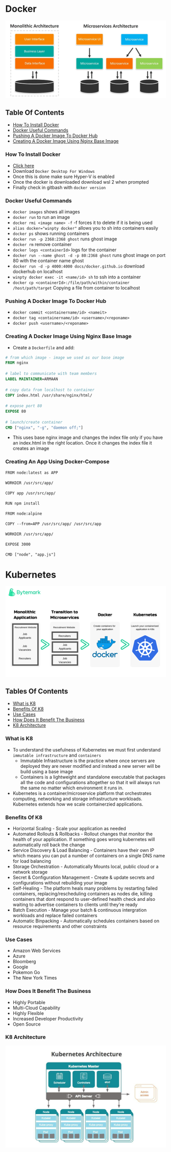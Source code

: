 # Docker
![Diagram](Diagram.png)
## Table Of Contents
- [How To Install Docker](#how-to-install-docker)  
- [Docker Useful Commands](#docker-useful-commands)
- [Pushing A Docker Image To Docker Hub](#pushing-a-docker-image-to-docker-hub)
- [Creating A Docker Image Using Nginx Base Image](#creating-a-docker-image-using-nginx-base-image)

### How To Install Docker
- [Click here](https://docs.docker.com/desktop/windows/install/)
- Download `Docker Desktop For Windows`
- Once this is done make sure Hyper-V is enabled
- Once the docker is downloaded download wsl 2 when prompted
- Finally check in gitbash with `docker version`

### Docker Useful Commands
- `docker images` shows all images
- `docker run` to run an image
- `docker rmi <image name> -f` -f forces it to delete if it is being used
- `alias docker="winpty docker"` allows you to sh into containers easily
- `docker ps` shows running containers
- `docker run -p 2368:2368 ghost` runs ghost image
- `docker rm` remove container
- `docker logs <containerId>` logs for the container
- `docker run --name ghost -d -p 80:2368 ghost` runs ghost image on port 80 with the container name ghost
- `docker run -d -p 4000:4000 docs/docker.github.io` download dockerhub on localhost
- `winpty docker exec -it <name/id> sh` to ssh into a container
- `docker cp <containerId>:/file/path/within/container /host/path/target` Copying a file from container to localhost

### Pushing A Docker Image To Docker Hub
- `docker commit <containername/id> <nameit>`
- `docker tag <containername/id> <username>/<reponame>`
- `docker push <username>/<reponame>`

### Creating A Docker Image Using Nginx Base Image
- Create a `Dockerfile` and add:
```dockerfile
# from which image - image we used as our base image
FROM nginx

# label to communicate with team members
LABEL MAINTAINER=ARMAAN

# copy data from localhost to container
COPY index.html /usr/share/nginx/html/

# expose port 80
EXPOSE 80

# launch/create container
CMD ["nginx", "-g", "daemon off;"]
```
- This uses base nginx image and changes the index file only if you have an index.html in the right location. Once it changes the index file it creates an image

### Creating An App Using Docker-Compose
```
FROM node:latest as APP

WORKDIR /usr/src/app/

COPY app /usr/src/app/

RUN npm install

FROM node:alpine

COPY --from=APP /usr/src/app/ /usr/src/app

WORKDIR /usr/src/app/

EXPOSE 3000

CMD ["node", "app.js"]
```

# Kubernetes
![Diagram](Diagram2.png)
## Tables Of Contents
- [What is K8](#what-is-k8)
- [Benefits Of K8](#benefits-of-k8)
- [Use Cases](#use-cases)
- [How Does It Benefit The Business](#how-does-it-benefit-the-business)
- [K8 Architecture](#k8-architecture)
### What is K8
- To understand the usefulness of Kubernetes we must first understand `immutable infrastructure` and `containers`
  - Immutable Infrastructure is the practice where once servers are deployed they are never modified and instead a new server will be build using a base image
  - Containers is a lightweight and standalone executable that packages all the code and configurations altogether so that it will always run the same no matter which environment it runs in. 
- Kubernetes is a container/microservice platform that orchestrates computing, networking and storage infrastructure workloads. Kubernetes extends how we scale containerzied applications.

### Benefits Of K8
- Horizontal Scaling - Scale your application as needed
- Automated Rollouts & Rollbacks - Rollout changes that monitor the health of your application. If something goes wrong kubernetes will automatically roll back the change
- Service Discovery & Load Balancing - Containers have their own IP which means you can put a number of containers on a single DNS name for load balancing
- Storage Orchestration - Automatically Mounts local, public cloud or a network storage
- Secret & Configuration Management - Create & update secrets and configurations without rebuilding your image
- Self-Healing - The platform heals many problems by restarting failed containers, replacing/rescheduling containers as nodes die, killing containers that dont respond to user-defined health check and also waiting to advertise containers to clients until they're ready 
- Batch Execution - Manage your batch & continuous intergration workloads and replace failed containers
- Automatic Binpacking - Automatically schedules containers based on resource requirements and other constraints

### Use Cases
- Amazon Web Services
- Azure
- Bloomberg
- Google
- Pokemon Go
- The New York Times

### How Does It Benefit The Business
- Highly Portable
- Multi-Cloud Capability
- Highly Flexible 
- Increased Developer Productivity
- Open Source

### K8 Architecture
![Diagram](KubernetesArchitecture.PNG)
